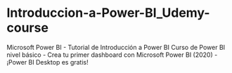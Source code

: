 # Introduccion-a-Power-BI_Udemy-course
Microsoft Power BI - Tutorial de Introducción a Power BI Curso de Power BI nivel básico - Crea tu primer dashboard con Microsoft Power BI (2020) - ¡Power BI Desktop es gratis!
